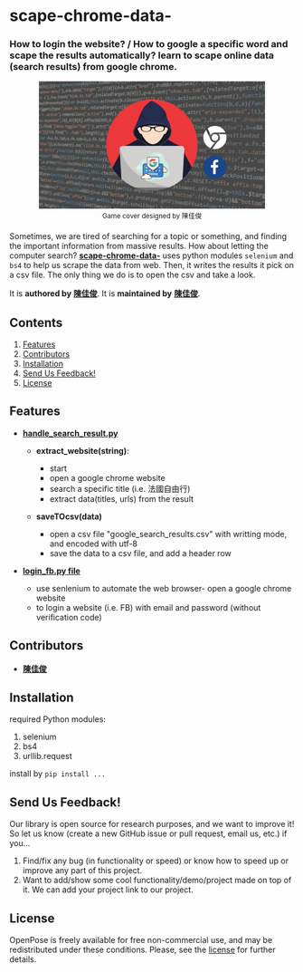 # scape-chrome-data-
### How to login the website? / How to google a specific word and scape the results automatically? learn to scape online data (search results) from google chrome.
<p align="center">
    <img src="/scape.png" width="400">
    <br>
    <sup>Game cover designed by 陳佳俊
    </sup>
</p>

Sometimes, we are tired of searching for a topic or something, and finding the important information from massive results. How about letting the computer search? [**scape-chrome-data-**](https://github.com/jerryboy1031/scrape-chrome-data-) uses python modules `selenium` and `bs4` to help us scrape the data from web. Then, it writes the results it pick on a csv file. The only thing we do is to open the csv and take a look.

It is **authored by** [**陳佳俊**](https://github.com/jerryboy1031). It is **maintained by** [**陳佳俊**](https://github.com/jerryboy1031).


## Contents

1. [Features](#features)
2. [Contributors](#contributors)
3. [Installation](#installation)
4. [Send Us Feedback!](#send-us-feedback)
5. [License](#license)

## Features

- **[handle_search_result.py](https://github.com/jerryboy1031/scrape-chrome-data-/blob/main/handle_search_result.py)** 
    - **extract_website(string)**:
        -  start
        - open a google chrome website
        - search a specific title (i.e. 法國自由行)
        - extract data(titles, urls) from the result

    - **saveTOcsv(data)**
        - open a csv file "google_search_results.csv" with writting mode, and encoded with utf-8
        - save the data to a csv file, and add a header row


- **[login_fb.py file](https://github.com/jerryboy1031/scrape-chrome-data-/blob/main/login_fb.py)**
    - use senlenium to automate the web browser- open a google chrome website
    - to login a website (i.e. FB) with email and password (without verification code)

## Contributors
- [**陳佳俊**](https://github.com/jerryboy1031)

## Installation
required Python modules:
1. selenium
2. bs4
3. urllib.request

install by `pip install ...`

## Send Us Feedback!
Our library is open source for research purposes, and we want to improve it! So let us know (create a new GitHub issue or pull request, email us, etc.) if you...
1. Find/fix any bug (in functionality or speed) or know how to speed up or improve any part of this project.
2. Want to add/show some cool functionality/demo/project made on top of it. We can add your project link to our project.

## License
OpenPose is freely available for free non-commercial use, and may be redistributed under these conditions. Please, see the [license](./LICENSE) for further details.
